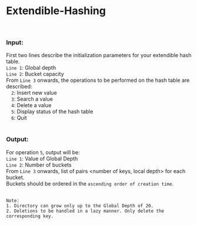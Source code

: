 # Extendible-Hashing
<br>

### Input:
First two lines describe the initialization parameters for your extendible hash table.<br>
`Line 1`: Global depth<br>
`Line 2`: Bucket capacity<br>
From `Line 3` onwards, the operations to be performed on the hash table are described:<br>
&emsp;`2`: Insert new value<br>
&emsp;`3`: Search a value<br>
&emsp;`4`: Delete a value<br>
&emsp;`5`: Display status of the hash table<br>
&emsp;`6`: Quit<br><br>

### Output:
For operation `5`, output will be:<br>
`Line 1`: Value of Global Depth<br>
`Line 2`: Number of buckets<br>
From `Line 3` onwards, list of pairs <number of keys, local depth> for each bucket.<br>
Buckets should be ordered in the `ascending order of creation time`.<br><br>

```
Note:
1. Directory can grow only up to the Global Depth of 20.
2. Deletions to be handled in a lazy manner. Only delete the corresponding key.
```